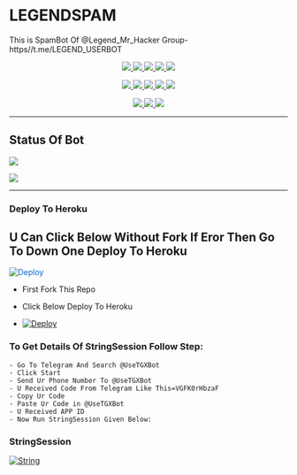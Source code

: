 # LEGENDSPAM
This is SpamBot Of @Legend_Mr_Hacker Group- https//t.me/LEGEND_USERBOT

<p align="center">
<a href="https://github.com/LEGEND-OS/LEGENDSPAM" alt="GitHub closed issues"> <img src="https://img.shields.io/github/issues-closed-raw/LEGEND-OS/LEGENDSPAM?style=flat&logo=github&color=success" /> </a>
<a href="https://github.com/LEGEND-OS/LEGENDSPAM/graphs/contributors" alt="GitHub contributors"> <img src="https://img.shields.io/github/contributors/LEGEND-OS/LEGENDSPAM?style=flat&logo=github" /> </a>
<a href="https://github.com/LEGEND-OS/LEGENDSPAM/network/members" alt="GitHub forks"> <img src="https://img.shields.io/github/forks/LEGEND-OS/LEGENDSPAM?label=Forks&logo=github" /> </a>
<a href="https://github.com/LEGEND-OS/LEGENDSPAM" alt="GitHub closed pull requests"> <img src="https://img.shields.io/github/issues-pr-closed-raw/LEGEND-OS/LEGENDSPAM?color=success" /> </a>
<a href="https://github.com/LEGEND-OS/LEGENDSPAM" alt="GitHub issues"> <img src="https://img.shields.io/github/issues-raw/LEGEND-OS/LEGENDSPAM?style=flat&logo=github&color=yellow" /> </a>
</p>
<p align="center">
<a href="https://github.com/LEGEND-OS/LEGENDSPAM" alt="GitHub release (latest by date including pre-releases)"> <img src="https://img.shields.io/github/v/release/LEGEND-OS/LEGENDSPAM?include_prereleases?style=flat&logo=github" /> </a>
<a href="https://www.python.org/" alt="made-with-python"> <img src="https://img.shields.io/badge/Made%20with-Python-1f425f.svg?style=flat&logo=python&color=blue" /> </a>
<a href="https://github.com/LEGEND-OS/LEGENDSPAM" alt="Docker!"> <img src="https://aleen42.github.io/badges/src/docker.svg" /> </a>
<a href="https://github.com/LEGEND-OS/LEGENDSPAM" alt="GitHub repo size"> <img src="https://img.shields.io/github/repo-size/LEGEND-OS/LEGENDSPAM" /> </a>
<a href="https://github.com/LEGEND-OS/LEGENDSPAM/blob/master/LICENSE" alt="GPLv3 license"> <img src="https://img.shields.io/badge/License-GPLv3-blue.svg" /> </a>
</p>
<p align="center">
<a href="https://t.me/Legend_Userbot" alt="Telegram!"> <img src="https://aleen42.github.io/badges/src/telegram.svg" /> </a>
<a href="https://github.com/LEGEND-OS/LEGENDSPAM/graphs/commit-activity" alt="Maintenance"> <img src="https://img.shields.io/badge/Maintained%3F-yes-green.svg" /> </a>
<a href="https://makeapullrequest.com" alt="PRs Welcome"> <img src="https://img.shields.io/badge/PRs-welcome-brightgreen.svg?style=flat-square" /> </a>
</p>

------------
## Status Of Bot 

<p align="left">
    <a href="https://github.com/sumitissu/LEGENDSPAM/network/members"><img src="https://img.shields.io/github/forks/LEGEND-OS/LEGENDSPAM?label=Forks&logoColor=Black&style=social"></a><p align="left"><a href="https://github.com/LEGEND-OS/LEGENDSPAM/stargazers"><img src="https://img.shields.io/github/stars/LEGEND-OS/LEGENDSPAM?logoColor=Blue&style=social"></a><p align="left"><a href="https://github.com/LEGEND-OS/LEGENDSPAM"></a><p align="left"><a href="https://github.com/LEGEND-OS/LEGENDSPAM?"></a>



------------
<h3> Deploy To Heroku </h3>

## U Can Click Below Without Fork If Eror Then Go To Down One Deploy To Heroku

<a href="https://dashboard.heroku.com/new?button-url=https%3A%2F%2Fgithub.com%2FLEGENDBOYOP%2FLEGENDSPAM&template=https%3A%2F%2Fgithub.com%2FLEGENDBOYOP%2FLEGENDSPAM" rel="nofollow" style="background-color: initial; box-sizing: border-box; color: #0366d6; text-decoration-line: none;"><img alt="Deploy" data-canonical-src="https://www.herokucdn.com/deploy/button.svg" src="https://camo.githubusercontent.com/83b0e95b38892b49184e07ad572c94c8038323fb/68747470733a2f2f7777772e6865726f6b7563646e2e636f6d2f6465706c6f792f627574746f6e2e737667" style="border-style: none; box-sizing: initial; max-width: 100%;" /></a></div>
</a>


- First Fork This Repo

- Click Below Deploy To Heroku

- [![Deploy](https://telegra.ph/file/1ded5ead2f8cc5828897a.jpg)](https://heroku.com/deploy/)


### To Get Details Of StringSession Follow Step: 

    - Go To Telegram And Search @UseTGXBot
    - Click Start
    - Send Ur Phone Number To @UseTGXBot
    - U Received Code From Telegram Like This=VGFK0rHbzaF
    - Copy Ur Code
    - Paste Ur Code in @UseTGXBot
    - U Received APP ID
    - Now Run StringSession Given Below:
   

### StringSession

[![String](https://telegra.ph/file/a6bca4695a54de983c015.jpg)](https://replit.com/@KrishnaJaiswal1/LEGENDSPAM#main.py) 
